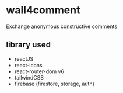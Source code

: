 # wall4comment

Exchange anonymous constructive comments

## library used

-   reactJS
-   react-icons
-   react-router-dom v6
-   tailwindCSS
-   firebase (firestore, storage, auth)

